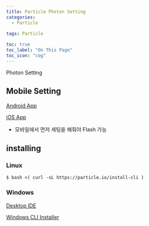 ```yaml
---
title: Particle Photon Setting
categories:
  - Particle
  
tags: Particle

toc: true
toc_label: "On This Page"
toc_icon: "cog"
---
```


Photon Setting

## Mobile Setting
[Android App](https://play.google.com/store/apps/details?id=io.particle.android.app&hl=ko)

[iOS App](https://itunes.apple.com/us/app/particle-build-iot-projects-wifi-or-cellular/id991459054?mt=8)

- 모바일에서 먼저 세팅을 해줘야 Flash 가능

## installing

### Linux
```shell
$ bash <( curl -sL https://particle.io/install-cli )
```

### Windows
[Desktop IDE](https://docs.particle.io/guide/tools-and-features/dev/)

[Windows CLI Installer](https://docs.particle.io/guide/getting-started/connect/electron/)


